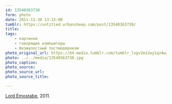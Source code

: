 ```yaml
---
id: 13540363730
form: photo
date: 2011-11-30 13:15:00
tumblr: https://untitled.urbansheep.com/post/13540363730/
title:
tags:
    - картинки
    - говорящие компьютеры
    - безжалостный постмодернизм
photo_original_url: https://64.media.tumblr.com/tumblr_lvgv2m1Jwy1qz4wzio1_500.jpg
photo: ../../media/13540363730.jpg
photo_caption:
photo_source:
photo_source_url:
photo_source_title:

---
```


<p><a href="http://www.reddit.com/r/funny/comments/mtwd3/lord_emostabe/">Lord Emostabe</a>, 2011.</p>
